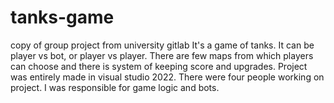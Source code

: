 # tanks-game
copy of group project from university gitlab
It's a game of tanks. It can be player vs bot, or player vs player. There are few maps from which players can choose and there is system of keeping score and upgrades.
Project was entirely made in visual studio 2022. There were four people working on project. I was responsible for game logic and bots.